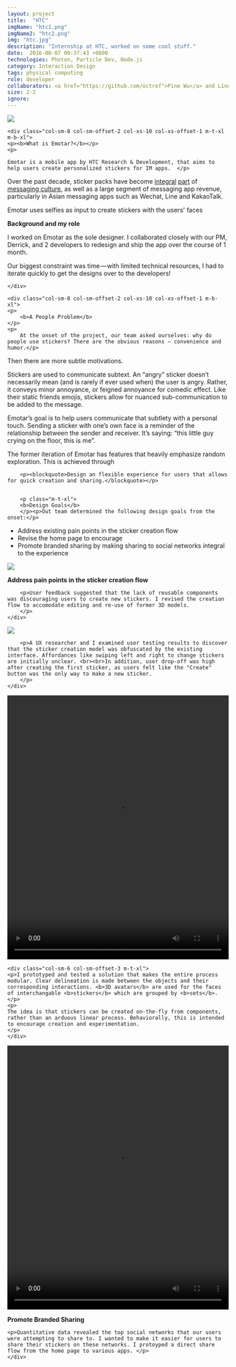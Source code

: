 ```yaml
---
layout: project
title:  "HTC"
imgName: "htc1.png"
imgName2: "htc2.png"
img: "htc.jpg"
description: "Internship at HTC, worked on some cool stuff."
date:  2016-08-07 09:37:43 +0800
technologies: Photon, Particle Dev, Node.js
category: Interaction Design
tags: physical computing
role: developer
collaborators: <a href="https://github.com/octref">Pine Wu</a> and Linna Li
size: 2-2
ignore: 
---
```


<img src="/img/htc/splash.jpg">

<div class="contain-x">
<div class="row">


	<div class="col-sm-8 col-sm-offset-2 col-xs-10 col-xs-offset-1 m-t-xl m-b-xl">
	<p><b>What is Emotar?</b></p>
	<p>

	Emotar is a mobile app by HTC Research & Development, that aims to help users create personalized stickers for IM apps.  </p>

<p>Over the past decade, sticker packs have become <a href="http://a16z.com/2016/06/17/stickers/">integral</a> <a href="https://www.wsj.com/articles/line-and-wechat-strike-advertising-gold-1466613181">part</a> of  <a href="https://qz.com/156030/line-is-betting-millions-that-virtual-bears-and-bunnies-will-sweep-the-west/">messaging culture</a>, as well as a large segment of messaging app revenue, particularly in Asian messaging apps such as Wechat, Line and KakaoTalk. </p>

<p>Emotar uses selfies as input to create stickers with the users' faces </p>

<p><b>Background and my role</b></p>

<p>I worked on Emotar as the sole designer. I collaborated closely with our PM, Derrick, and 2 developers to redesign and ship the app over the course of 1 month.</p>

<p>Our biggest constraint was time — with limited technical resources, I had to iterate quickly to get the designs over to the developers!</p>

	
	</div>

	<div class="col-sm-8 col-sm-offset-2 col-xs-10 col-xs-offset-1 m-b-xl">
	<p>
		<b>A People Problem</b>
	</p>
	<p>
		At the onset of the project, our team asked ourselves: why do people use stickers? There are the obvious reasons — convenience and humor.</p>
<p>Then there are more subtle motivations. </p>
<p>Stickers are used to communicate subtext. An “angry” sticker doesn’t necessarily mean (and is rarely if ever used when) the user is angry. Rather, it conveys minor annoyance, or feigned annoyance for comedic effect. Like their static friends emojis, stickers allow for nuanced sub-communication to be added to the message.</p>
<p>
Emotar’s goal is to help users communicate that subtlety with a personal touch. Sending a sticker with one’s own face is a reminder of the relationship between the sender and receiver. It’s saying: “this little guy crying on the floor, this is me”.</p>
<p>
The former iteration of Emotar has features that heavily emphasize random exploration. This is achieved through
	</p>


		<p><blockquote>Design an flexible experience for users that allows for quick creation and sharing.</blockquote></p>
		

		<p class="m-t-xl">
		<b>Design Goals</b>
		</p><p>Out team determined the following design goals from the onset:</p>
<ul>
		<li>Address existing pain points in the sticker creation flow</li>
		<li>Revise the home page to encourage </li>
		<li>Promote branded sharing by making sharing to social networks integral to the experience</li>
		
</ul>
	</div>
</div>
</div>

<img src="/img/htc/wireframes.png">

<div class="row m-t-xl m-b-xl">
	<div class="col-sm-6 col-sm-offset-3 ">
		<p><b>Address pain points in the sticker creation flow</b></p>

		<p>User feedback suggested that the lack of reusable components was discouraging users to create new stickers. I revised the creation flow to accomodate editing and re-use of former 3D models.
		</p>
	</div>
</div>

<img src="/img/htc/beforeafter.jpg">

<div class="row m-t-xl">
	<div class="col-sm-6 col-sm-offset-3 ">

		<p>A UX researcher and I examined user testing results to discover that the sticker creation model was obfuscated by the existing interface. Affordances like swiping left and right to change stickers are initially unclear. <br><br>In addition, user drop-off was high after creating the first sticker, as users felt like the "Create" button was the only way to make a new sticker.
		</p>
	</div>
</div>

<div class="contain">
<div class="row m-t-xl">
<div class="col-sm-4 col-sm-offset-4">
		<video loop width="100%" height="600" name="Video Name" src="/img/htc/selection-animation-compressed.mp4" autoplay="autoplay"></video>
	</div>

	<div class="col-sm-6 col-sm-offset-3 m-t-xl">
	<p>I prototyped and tested a solution that makes the entire process modular. Clear delineation is made between the objects and their corresponding interactions. <b>3D avatars</b> are used for the faces of interchangable <b>stickers</b> which are grouped by <b>sets</b>.</p>
	<p>
	The idea is that stickers can be created on-the-fly from components, rather than an arduous linear process. Behaviorally, this is intended to encourage creation and experimentation.
	</p>
	</div>
	
</div>
<div class="row m-t-xl m-b-xl">
	<div class="col-sm-4 col-sm-offset-4">
		<video loop width="100%" height="600" name="Video Name" src="/img/htc/sharing-animation-compressed.mp4" autoplay="autoplay"></video>
	</div>
	<div class="col-sm-6 col-sm-offset-3 m-t-xl">
	<p><b>Promote Branded Sharing</b></p>

	<p>Quantitative data revealed the top social networks that our users were attempting to share to. I wanted to make it easier for users to share their stickers on these networks. I protoyped a direct share flow from the home page to various apps. </p>
	</div>

</div>

<div class="row m-t-xl m-b-lg">

